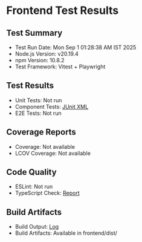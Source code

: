 # Frontend Test Results

## Test Summary
- Test Run Date: Mon Sep  1 01:28:38 AM IST 2025
- Node.js Version: v20.19.4
- npm Version: 10.8.2
- Test Framework: Vitest + Playwright

## Test Results
- Unit Tests: Not run
- Component Tests: [JUnit XML](component-tests.xml)
- E2E Tests: Not run

## Coverage Reports
- Coverage: Not available
- LCOV Coverage: Not available

## Code Quality
- ESLint: Not run
- TypeScript Check: [Report](typescript-report.txt)

## Build Artifacts
- Build Output: [Log](build-output.txt)
- Build Artifacts: Available in frontend/dist/

